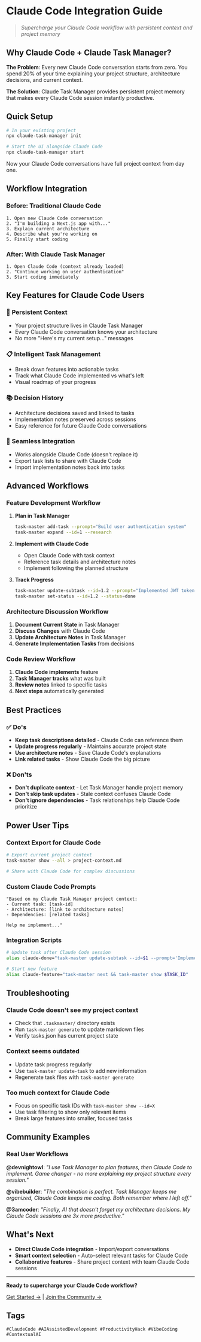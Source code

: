 # Claude Code Integration Guide

> _Supercharge your Claude Code workflow with persistent context and project memory_

## Why Claude Code + Claude Task Manager?

**The Problem**: Every new Claude Code conversation starts from zero. You spend 20% of your time explaining your project structure, architecture decisions, and current context.

**The Solution**: Claude Task Manager provides persistent project memory that makes every Claude Code session instantly productive.

## Quick Setup

```bash
# In your existing project
npx claude-task-manager init

# Start the UI alongside Claude Code
npx claude-task-manager start
```

Now your Claude Code conversations have full project context from day one.

## Workflow Integration

### Before: Traditional Claude Code

```
1. Open new Claude Code conversation
2. "I'm building a Next.js app with..."
3. Explain current architecture
4. Describe what you're working on
5. Finally start coding
```

### After: With Claude Task Manager

```
1. Open Claude Code (context already loaded)
2. "Continue working on user authentication"
3. Start coding immediately
```

## Key Features for Claude Code Users

### 🧠 **Persistent Context**

- Your project structure lives in Claude Task Manager
- Every Claude Code conversation knows your architecture
- No more "Here's my current setup..." messages

### 📋 **Intelligent Task Management**

- Break down features into actionable tasks
- Track what Claude Code implemented vs what's left
- Visual roadmap of your progress

### 📚 **Decision History**

- Architecture decisions saved and linked to tasks
- Implementation notes preserved across sessions
- Easy reference for future Claude Code conversations

### 🔄 **Seamless Integration**

- Works alongside Claude Code (doesn't replace it)
- Export task lists to share with Claude Code
- Import implementation notes back into tasks

## Advanced Workflows

### Feature Development Workflow

1. **Plan in Task Manager**

   ```bash
   task-master add-task --prompt="Build user authentication system"
   task-master expand --id=1 --research
   ```

2. **Implement with Claude Code**

   - Open Claude Code with task context
   - Reference task details and architecture notes
   - Implement following the planned structure

3. **Track Progress**
   ```bash
   task-master update-subtask --id=1.2 --prompt="Implemented JWT token generation"
   task-master set-status --id=1.2 --status=done
   ```

### Architecture Discussion Workflow

1. **Document Current State** in Task Manager
2. **Discuss Changes** with Claude Code
3. **Update Architecture Notes** in Task Manager
4. **Generate Implementation Tasks** from decisions

### Code Review Workflow

1. **Claude Code implements** feature
2. **Task Manager tracks** what was built
3. **Review notes** linked to specific tasks
4. **Next steps** automatically generated

## Best Practices

### ✅ Do's

- **Keep task descriptions detailed** - Claude Code can reference them
- **Update progress regularly** - Maintains accurate project state
- **Use architecture notes** - Save Claude Code's explanations
- **Link related tasks** - Show Claude Code the big picture

### ❌ Don'ts

- **Don't duplicate context** - Let Task Manager handle project memory
- **Don't skip task updates** - Stale context confuses Claude Code
- **Don't ignore dependencies** - Task relationships help Claude Code prioritize

## Power User Tips

### Context Export for Claude Code

```bash
# Export current project context
task-master show --all > project-context.md

# Share with Claude Code for complex discussions
```

### Custom Claude Code Prompts

```
"Based on my Claude Task Manager project context:
- Current task: [task-id]
- Architecture: [link to architecture notes]
- Dependencies: [related tasks]

Help me implement..."
```

### Integration Scripts

```bash
# Update task after Claude Code session
alias claude-done="task-master update-subtask --id=$1 --prompt='Implemented with Claude Code'"

# Start new feature
alias claude-feature="task-master next && task-master show $TASK_ID"
```

## Troubleshooting

### Claude Code doesn't see my project context

- Check that `.taskmaster/` directory exists
- Run `task-master generate` to update markdown files
- Verify tasks.json has current project state

### Context seems outdated

- Update task progress regularly
- Use `task-master update-task` to add new information
- Regenerate task files with `task-master generate`

### Too much context for Claude Code

- Focus on specific task IDs with `task-master show --id=X`
- Use task filtering to show only relevant items
- Break large features into smaller, focused tasks

## Community Examples

### Real User Workflows

**@devnightowl**: _"I use Task Manager to plan features, then Claude Code to implement. Game changer - no more explaining my project structure every session."_

**@vibebuilder**: _"The combination is perfect. Task Manager keeps me organized, Claude Code keeps me coding. Both remember where I left off."_

**@3amcoder**: _"Finally, AI that doesn't forget my architecture decisions. My Claude Code sessions are 3x more productive."_

## What's Next

- **Direct Claude Code integration** - Import/export conversations
- **Smart context selection** - Auto-select relevant tasks for Claude Code
- **Collaborative features** - Share project context with team Claude Code sessions

---

**Ready to supercharge your Claude Code workflow?**

[Get Started →](./README.md#how-it-works) | [Join the Community →](https://github.com/minhlucvan/claude-task-manager/discussions)

## Tags

`#ClaudeCode #AIAssistedDevelopment #ProductivityHack #VibeCoding #ContextualAI`
